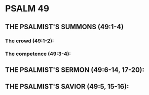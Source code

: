 ---
---
# PSALM 49 
## THE PSALMIST\'S SUMMONS (49:1-4) 
###  The crowd (49:1-2): 
###  The competence (49:3-4): 
## THE PSALMIST\'S SERMON (49:6-14, 17-20): 
## THE PSALMIST\'S SAVIOR (49:5, 15-16): 
